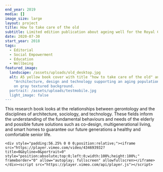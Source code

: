 ```yaml
---
end_year: 2019
media: []
image_size: large
layout: project
title: How to take care of the old
subtitle: Limited edition publication about ageing well for the Royal College of Arts.
date: 2020-07-30
start_year: 2018
tags:
  - Editorial
  - Social Empowerment
  - Education
  - Wellbeing
featured_image:
  landscape: /assets/uploads/old_desktop.jpg
  alt: A5 yellow book cover with title "how to take care of the old" and subtitle
    "Architecture, design and technology supporting an aging population in black
    on gray textured background.
  portrait: /assets/uploads/testmobile.jpg
  light_image: false
---
```

This research book looks at the relationships between gerontology and the disciplines of architecture, sociology, and technology. These fields inform the understanding of the fundamental behaviours and needs of the elderly and possible future solutions such as co-design, multigenerational living, and smart homes to guarantee our future generations a healthy and comfortable senior life.

```
<div style="padding:56.25% 0 0 0;position:relative;"><iframe src="https://player.vimeo.com/video/434693932?title=0&byline=0&portrait=0" style="position:absolute;top:0;left:0;width:100%;height:100%;" frameborder="0" allow="autoplay; fullscreen" allowfullscren></iframe></div><script src="https://player.vimeo.com/api/player.js"></script>
```